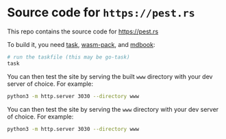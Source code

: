 # Source code for `https://pest.rs`

This repo contains the source code for https://pest.rs

To build it, you need [task](https://taskfile.dev/), [wasm-pack](https://rustwasm.github.io/wasm-pack/), and [mdbook](https://rust-lang.github.io/mdBook/):

```sh
# run the taskfile (this may be go-task)
task
```

You can then test the site by serving the built `www` directory with your dev server
of choice. For example:

```sh
python3 -m http.server 3030 --directory www
```

You can then test the site by serving the `www` directory with your dev server
of choice. For example:

```sh
python3 -m http.server 3030 --directory www
```
